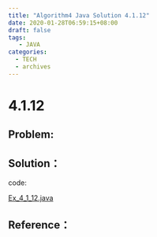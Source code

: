 ```yaml
---
title: "Algorithm4 Java Solution 4.1.12"
date: 2020-01-28T06:59:15+08:00
draft: false
tags:
   - JAVA
categories:
  - TECH
  - archives
---
```



# 4.1.12

## Problem:


## Solution：

code:

[Ex_4_1_12.java](./Ex_4_1_12.java)


## Reference：



